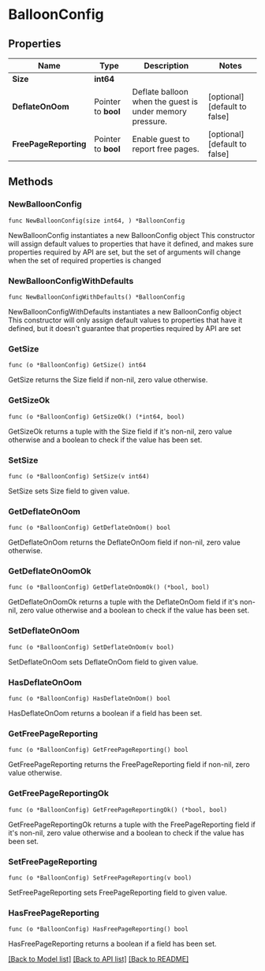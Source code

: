 # BalloonConfig

## Properties

Name | Type | Description | Notes
------------ | ------------- | ------------- | -------------
**Size** | **int64** |  |
**DeflateOnOom** | Pointer to **bool** | Deflate balloon when the guest is under memory pressure. | [optional] [default to false]
**FreePageReporting** | Pointer to **bool** | Enable guest to report free pages. | [optional] [default to false]

## Methods

### NewBalloonConfig

`func NewBalloonConfig(size int64, ) *BalloonConfig`

NewBalloonConfig instantiates a new BalloonConfig object
This constructor will assign default values to properties that have it defined,
and makes sure properties required by API are set, but the set of arguments
will change when the set of required properties is changed

### NewBalloonConfigWithDefaults

`func NewBalloonConfigWithDefaults() *BalloonConfig`

NewBalloonConfigWithDefaults instantiates a new BalloonConfig object
This constructor will only assign default values to properties that have it defined,
but it doesn't guarantee that properties required by API are set

### GetSize

`func (o *BalloonConfig) GetSize() int64`

GetSize returns the Size field if non-nil, zero value otherwise.

### GetSizeOk

`func (o *BalloonConfig) GetSizeOk() (*int64, bool)`

GetSizeOk returns a tuple with the Size field if it's non-nil, zero value otherwise
and a boolean to check if the value has been set.

### SetSize

`func (o *BalloonConfig) SetSize(v int64)`

SetSize sets Size field to given value.


### GetDeflateOnOom

`func (o *BalloonConfig) GetDeflateOnOom() bool`

GetDeflateOnOom returns the DeflateOnOom field if non-nil, zero value otherwise.

### GetDeflateOnOomOk

`func (o *BalloonConfig) GetDeflateOnOomOk() (*bool, bool)`

GetDeflateOnOomOk returns a tuple with the DeflateOnOom field if it's non-nil, zero value otherwise
and a boolean to check if the value has been set.

### SetDeflateOnOom

`func (o *BalloonConfig) SetDeflateOnOom(v bool)`

SetDeflateOnOom sets DeflateOnOom field to given value.

### HasDeflateOnOom

`func (o *BalloonConfig) HasDeflateOnOom() bool`

HasDeflateOnOom returns a boolean if a field has been set.

### GetFreePageReporting

`func (o *BalloonConfig) GetFreePageReporting() bool`

GetFreePageReporting returns the FreePageReporting field if non-nil, zero value otherwise.

### GetFreePageReportingOk

`func (o *BalloonConfig) GetFreePageReportingOk() (*bool, bool)`

GetFreePageReportingOk returns a tuple with the FreePageReporting field if it's non-nil, zero value otherwise
and a boolean to check if the value has been set.

### SetFreePageReporting

`func (o *BalloonConfig) SetFreePageReporting(v bool)`

SetFreePageReporting sets FreePageReporting field to given value.

### HasFreePageReporting

`func (o *BalloonConfig) HasFreePageReporting() bool`

HasFreePageReporting returns a boolean if a field has been set.


[[Back to Model list]](../README.md#documentation-for-models) [[Back to API list]](../README.md#documentation-for-api-endpoints) [[Back to README]](../README.md)


